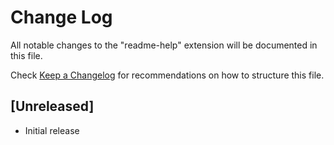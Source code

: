 # Change Log

All notable changes to the "readme-help" extension will be documented in this file.

Check [Keep a Changelog](http://keepachangelog.com/) for recommendations on how to structure this file.

## [Unreleased]

- Initial release